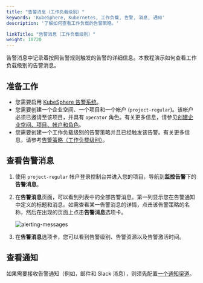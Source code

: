 ```yaml
---
title: "告警消息（工作负载级别）"
keywords: 'KubeSphere, Kubernetes, 工作负载, 告警, 消息, 通知'
description: '了解如何查看工作负载的告警策略。'

linkTitle: "告警消息（工作负载级别）"
weight: 10720
---
```


告警消息中记录着按照告警规则触发的告警的详细信息。本教程演示如何查看工作负载级别的告警消息。

## 准备工作

* 您需要启用 [KubeSphere 告警系统](../../../pluggable-components/alerting/)。
* 您需要创建一个企业空间、一个项目和一个帐户 (`project-regular`)。该帐户必须已邀请至该项目，并具有 `operator` 角色。有关更多信息，请参见[创建企业空间、项目、帐户和角色](../../../quick-start/create-workspace-and-project/)。
* 您需要创建一个工作负载级别的告警策略并且已经触发该告警。有关更多信息，请参考[告警策略（工作负载级别）](../alerting-policy/)。

## 查看告警消息

1. 使用 `project-regular` 帐户登录控制台并进入您的项目，导航到**监控告警**下的**告警消息**。

2. 在**告警消息**页面，可以看到列表中的全部告警消息。第一列显示您在告警通知中定义的标题和消息。如需查看某一告警消息的详情，点击该告警策略的名称，然后在出现的页面上点击**告警消息**选项卡。

   ![alerting-messages](/images/docs/zh-cn/project-user-guide/alerting/alerting-messages/alerting-messages.png)

3. 在**告警消息**选项卡，您可以看到告警级别、告警资源以及告警激活时间。

## 查看通知

如果需要接收告警通知（例如，邮件和 Slack 消息），则须先配置[一个通知渠道](../../../cluster-administration/platform-settings/notification-management/configure-email/)。